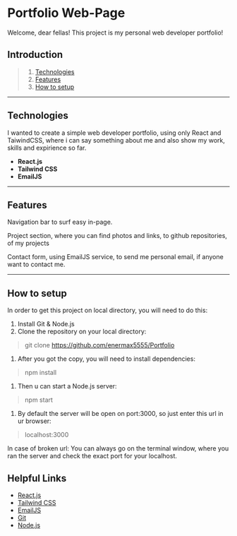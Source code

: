 # Portfolio Web-Page
  Welcome, dear fellas! This project is my personal web developer portfolio!

## Introduction

> 1. [Technologies](#technologies)
> 2. [Features](#features)
> 3. [How to setup](#how-to-setup)

---

## Technologies 

I wanted to create a simple web developer portfolio, using only React and TaiwindCSS, where i can say something about me and also show my work, skills and expirience so far.

- __React.js__
- __Tailwind CSS__
- __EmailJS__

---

## Features

Navigation bar to surf easy in-page.

Project section, where you can find photos and links, to github repositories, of my projects
    
Contact form, using EmailJS service, to send me personal email, if anyone want to contact me.

---

## How to setup

   In order to get this project on local directory, you will need to do this:
   
1. Install Git & Node.js
2. Clone the repository on your local directory:
> git clone https://github.com/enermax5555/Portfolio
1. After you got the copy, you will need to install dependencies:
> npm install
1. Then u can start a Node.js server:
>npm start
1. By default the server will be open on port:3000, so just enter this url in ur browser:
>localhost:3000

In case of broken url: You can always go on the terminal window, where you ran the server and check the exact port for your localhost.

## Helpful Links

* [React.js](https://reactjs.org)
*  [Tailwind CSS](https://tailwindcss.com)
*  [EmailJS](https://www.emailjs.com)
*  [Git](https://git-scm.com)
*  [Node.js](https://nodejs.org/en/)